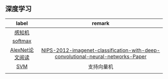 ## 深度学习

|                    label                    |                            remark                            |
| :-----------------------------------------: | :----------------------------------------------------------: |
|      [感知机](./docs/DL/preceptron.md)      |                                                              |
|       [softmax](./docs/DL/softmax.md)       |                                                              |
| [AlexNet论文阅读](./docs/Essays/AlexNet.md) | [NIPS-2012-imagenet-classification-with-deep-convolutional-neural-networks-Paper](https://papers.nips.cc/paper/2012/file/c399862d3b9d6b76c8436e924a68c45b-Paper.pdf) |
|       [SVM](./docs/Math/SVM_math.md)        |                          支持向量机                          |
|                                             |                                                              |

